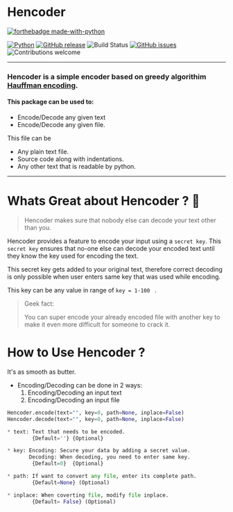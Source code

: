 # Hencoder

[![forthebadge made-with-python](http://ForTheBadge.com/images/badges/made-with-python.svg)](https://www.python.org/)

[![Python](https://img.shields.io/badge/Python-v3.0+-BLUE.svg)](https://www.python.org/)
[![GitHub release](https://img.shields.io/badge/release-v1.0-BLUE.svg)](https://github.com/Akashtyagi08/Hencoder/releases)
![Build Status](https://travis-ci.org/anfederico/Clairvoyant.svg?branch=master)
[![GitHub issues](https://img.shields.io/github/issues/Naereen/StrapDown.js.svg)](https://github.com/Akashtyagi08/Hencoder/issues)
![Contributions welcome](https://img.shields.io/badge/contributions-welcome-orange.svg)

------------------------------------------------
### Hencoder is a simple encoder based on greedy algorithim [Hauffman encoding](https://en.wikipedia.org/wiki/Huffman_coding).

#### This package can be used to:

* Encode/Decode any given text
* Encode/Decode any given file. 

This file can be
* Any plain text file.
* Source code along with indentations.
* Any other text that is readable by python.

------------------------------------------------

# Whats Great about Hencoder ? :star2:	

> Hencoder makes sure that nobody else can decode your text other than you.

Hencoder provides a feature to encode your input using a ```secret key```.
This ```secret key``` ensures that no-one else can decode your encoded text until they know the key used for encoding the text.

This secret key gets added to your original text, therefore correct decoding is only possible when user enters same key that was used while encoding.

This key can be any value in range of `key = 1-100 ` .

> Geek fact:
>
>   You can super encode your already encoded file with another key to make it even more difficult for someone to crack it.


# How to Use Hencoder ?

It's as smooth as butter.

* Encoding/Decoding can be done in 2 ways:
	1. Encoding/Decoding an input text
	2. Encoding/Decoding an input file


```python
Hencoder.encode(text="", key=0, path=None, inplace=False)
Hencoder.decode(text="", key=0, path=None, inplace=False)

* text: Text that needs to be encoded.
		{Default=''} {Optional}

* key: Encoding: Secure your data by adding a secret value.
	   Decoding: When decoding, you need to enter same key.
	    {Default=0}  {Optional}

* path: If want to convert any file, enter its complete path.
		{Default=None} (Optional)

* inplace: When coverting file, modify file inplace. 
		{Default= False} (Optional)
```
